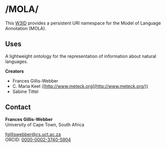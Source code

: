 # /MOLA/
This [W3ID](https://w3id.org) provides a persistent URI namespace for the Model of Language Annotation (MOLA).

## Uses
A lightweight ontology for the representation of information about natural languages.

**Creators**

- Frances Gillis-Webber
- C. Maria Keet ([http://www.meteck.org](http://www.meteck.org/))
- Sabine Tittel

## Contact

**Frances Gillis-Webber**  
University of Cape Town, South Africa

<fgilliswebber@cs.uct.ac.za>  
ORCID: [0000-0002-3740-5904](https://orcid.org/0000-0002-3740-5904)  

